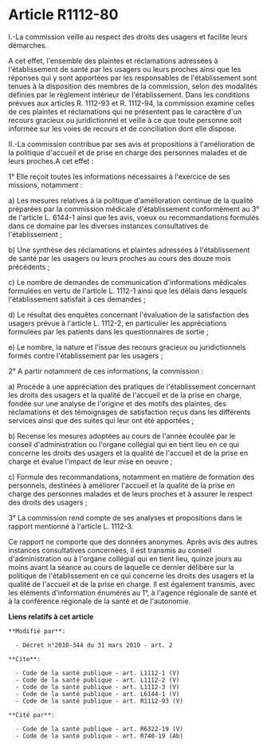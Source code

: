 # Article R1112-80

I.-La commission veille au respect des droits des usagers et facilite leurs démarches.

A cet effet, l'ensemble des plaintes et réclamations adressées à l'établissement de santé par les usagers ou leurs proches
ainsi que les réponses qui y sont apportées par les responsables de l'établissement sont tenues à la disposition des membres
de la commission, selon des modalités définies par le règlement intérieur de l'établissement. Dans les conditions prévues aux
articles R. 1112-93 et R. 1112-94, la commission examine celles de ces plaintes et réclamations qui ne présentent pas le
caractère d'un recours gracieux ou juridictionnel et veille à ce que toute personne soit informée sur les voies de recours et
de conciliation dont elle dispose. 

II.-La commission contribue par ses avis et propositions à l'amélioration de la politique d'accueil et de prise en charge des
personnes malades et de leurs proches.A cet effet : 

1° Elle reçoit toutes les informations nécessaires à l'exercice de ses missions, notamment : 

a) Les mesures relatives à la politique d'amélioration continue de la qualité préparées par la commission médicale
d'établissement conformément au 3° de l'article L. 6144-1 ainsi que les avis, voeux ou recommandations formulés dans ce
domaine par les diverses instances consultatives de l'établissement ; 

b) Une synthèse des réclamations et plaintes adressées à l'établissement de santé par les usagers ou leurs proches au cours
des douze mois précédents ; 

c) Le nombre de demandes de communication d'informations médicales formulées en vertu de l'article L. 1112-1 ainsi que les
délais dans lesquels l'établissement satisfait à ces demandes ; 

d) Le résultat des enquêtes concernant l'évaluation de la satisfaction des usagers prévue à l'article L. 1112-2, en
particulier les appréciations formulées par les patients dans les questionnaires de sortie ; 

e) Le nombre, la nature et l'issue des recours gracieux ou juridictionnels formés contre l'établissement par les usagers ; 

2° A partir notamment de ces informations, la commission : 

a) Procède à une appréciation des pratiques de l'établissement concernant les droits des usagers et la qualité de l'accueil
et de la prise en charge, fondée sur une analyse de l'origine et des motifs des plaintes, des réclamations et des témoignages
de satisfaction reçus dans les différents services ainsi que des suites qui leur ont été apportées ; 

b) Recense les mesures adoptées au cours de l'année écoulée par le conseil d'administration ou l'organe collégial qui en
tient lieu en ce qui concerne les droits des usagers et la qualité de l'accueil et de la prise en charge et évalue l'impact
de leur mise en oeuvre ; 

c) Formule des recommandations, notamment en matière de formation des personnels, destinées à améliorer l'accueil et la
qualité de la prise en charge des personnes malades et de leurs proches et à assurer le respect des droits des usagers ; 

3° La commission rend compte de ses analyses et propositions dans le rapport mentionné à l'article L. 1112-3.

Ce rapport ne comporte que des données anonymes. Après avis des autres instances consultatives concernées, il est transmis au
conseil d'administration ou à l'organe collégial qui en tient lieu, quinze jours au moins avant la séance au cours de
laquelle ce dernier délibère sur la politique de l'établissement en ce qui concerne les droits des usagers et la qualité de
l'accueil et de la prise en charge. Il est également transmis, avec les éléments d'information énumérés au 1°, à l'agence
régionale de santé et à la conférence régionale de la santé et de l'autonomie.

**Liens relatifs à cet article**

	**Modifié par**:

	  - Décret n°2010-344 du 31 mars 2010 - art. 2

	**Cite**:

	  - Code de la santé publique - art. L1112-1 (V)
	  - Code de la santé publique - art. L1112-2 (V)
	  - Code de la santé publique - art. L1112-3 (V)
	  - Code de la santé publique - art. L6144-1 (V)
	  - Code de la santé publique - art. R1112-93 (V)

	**Cité par**:

	  - Code de la santé publique - art. R6322-19 (V)
	  - Code de la santé publique - art. R740-19 (Ab)
